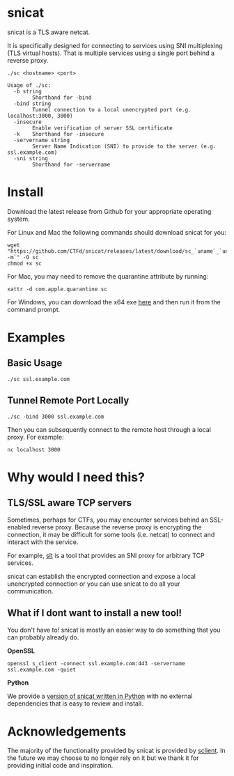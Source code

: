# snicat

snicat is a TLS aware netcat.

It is specifically designed for connecting to services using SNI multiplexing (TLS virtual hosts). That is multiple services using a single port behind a reverse proxy.

```
./sc <hostname> <port>

Usage of ./sc:
  -b string
        Shorthand for -bind
  -bind string
        Tunnel connection to a local unencrypted port (e.g. localhost:3000, 3000)
  -insecure
        Enable verification of server SSL certificate
  -k    Shorthand for -insecure
  -servername string
        Server Name Indication (SNI) to provide to the server (e.g. ssl.example.com)
  -sni string
        Shorthand for -servername
```

# Install

Download the latest release from Github for your appropriate operating system.

For Linux and Mac the following commands should download snicat for you:

```
wget "https://github.com/CTFd/snicat/releases/latest/download/sc_`uname`_`uname -m`" -O sc
chmod +x sc
```

For Mac, you may need to remove the quarantine attribute by running:

```
xattr -d com.apple.quarantine sc
```

For Windows, you can download the x64 exe [here](https://github.com/CTFd/snicat/releases/latest/download/sc_Windows_x86_64.exe) and then run it from the command prompt.

# Examples

## Basic Usage

```
./sc ssl.example.com
```

## Tunnel Remote Port Locally

```
./sc -bind 3000 ssl.example.com
```

Then you can subsequently connect to the remote host through a local proxy. For example:

```
nc localhost 3000
```

# Why would I need this?

## TLS/SSL aware TCP servers

Sometimes, perhaps for CTFs, you may encounter services behind an SSL-enabled reverse proxy. Because the reverse proxy is encrypting the connection, it may be difficult for some tools (i.e. netcat) to connect and interact with the service.

For example, [slt](https://github.com/inconshreveable/slt) is a tool that provides an SNI proxy for arbitrary TCP services.

snicat can establish the encrypted connection and expose a local unencrypted connection or you can use snicat to do all your communication.

## What if I dont want to install a new tool!

You don't have to! snicat is mostly an easier way to do something that you can probably already do.

**OpenSSL**

```
openssl s_client -connect ssl.example.com:443 -servername ssl.example.com -quiet
```

**Python**

We provide a [version of snicat written in Python](python) with no external dependencies that is easy to review and install.

# Acknowledgements

The majority of the functionality provided by snicat is provided by [sclient](https://github.com/therootcompany/sclient). In the future we may choose to no longer rely on it but we thank it for providing initial code and inspiration.